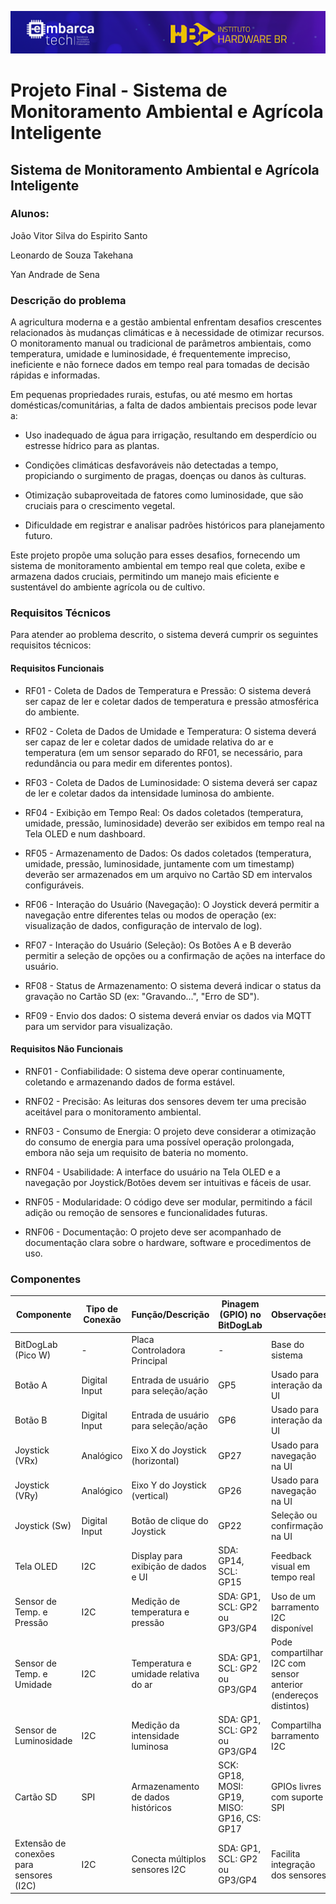 ![Logo](images/logo.png)

# Projeto Final - Sistema de Monitoramento Ambiental e Agrícola Inteligente

## Sistema de Monitoramento Ambiental e Agrícola Inteligente 

### Alunos: 

 João Vitor Silva do Espirito Santo 

 Leonardo de Souza Takehana 

 Yan Andrade de Sena 

### Descrição do problema 

A agricultura moderna e a gestão ambiental enfrentam desafios crescentes relacionados às 
mudanças climáticas e à necessidade de otimizar recursos. O monitoramento manual ou 
tradicional de parâmetros ambientais, como temperatura, umidade e luminosidade, é 
frequentemente impreciso, ineficiente e não fornece dados em tempo real para tomadas de 
decisão rápidas e informadas. 

Em pequenas propriedades rurais, estufas, ou até mesmo em hortas 
domésticas/comunitárias, a falta de dados ambientais precisos pode levar a: 

- Uso inadequado de água para irrigação, resultando em desperdício ou estresse 
hídrico para as plantas. 

- Condições climáticas desfavoráveis não detectadas a tempo, propiciando o 
surgimento de pragas, doenças ou danos às culturas. 

- Otimização subaproveitada de fatores como luminosidade, que são cruciais para o 
crescimento vegetal. 

- Dificuldade em registrar e analisar padrões históricos para planejamento futuro. 

Este projeto propõe uma solução para esses desafios, fornecendo um sistema de 
monitoramento ambiental em tempo real que coleta, exibe e armazena dados cruciais, 
permitindo um manejo mais eficiente e sustentável do ambiente agrícola ou de cultivo. 

### Requisitos Técnicos 

Para atender ao problema descrito, o sistema deverá cumprir os seguintes requisitos 
técnicos: 

#### Requisitos Funcionais 

- RF01 - Coleta de Dados de Temperatura e Pressão: O sistema deverá ser capaz de 
ler e coletar dados de temperatura e pressão atmosférica do ambiente. 

- RF02 - Coleta de Dados de Umidade e Temperatura: O sistema deverá ser capaz de 
ler e coletar dados de umidade relativa do ar e temperatura (em um sensor separado 
do RF01, se necessário, para redundância ou para medir em diferentes pontos). 

- RF03 - Coleta de Dados de Luminosidade: O sistema deverá ser capaz de ler e 
coletar dados da intensidade luminosa do ambiente. 

- RF04 - Exibição em Tempo Real: Os dados coletados (temperatura, umidade, 
pressão, luminosidade) deverão ser exibidos em tempo real na Tela OLED e num 
dashboard. 

- RF05 - Armazenamento de Dados: Os dados coletados (temperatura, umidade, 
pressão, luminosidade, juntamente com um timestamp) deverão ser armazenados 
em um arquivo no Cartão SD em intervalos configuráveis. 

- RF06 - Interação do Usuário (Navegação): O Joystick deverá permitir a navegação 
entre diferentes telas ou modos de operação (ex: visualização de dados, 
configuração de intervalo de log). 

- RF07 - Interação do Usuário (Seleção): Os Botões A e B deverão permitir a seleção 
de opções ou a confirmação de ações na interface do usuário. 

- RF08 - Status de Armazenamento: O sistema deverá indicar o status da gravação no 
Cartão SD (ex: "Gravando...", "Erro de SD"). 

- RF09 - Envio dos dados: O sistema deverá enviar os dados via MQTT para um 
servidor para visualização. 

#### Requisitos Não Funcionais 

- RNF01 - Confiabilidade: O sistema deve operar continuamente, coletando e 
armazenando dados de forma estável. 

- RNF02 - Precisão: As leituras dos sensores devem ter uma precisão aceitável para o 
monitoramento ambiental. 

- RNF03 - Consumo de Energia: O projeto deve considerar a otimização do consumo 
de energia para uma possível operação prolongada, embora não seja um requisito de 
bateria no momento. 

- RNF04 - Usabilidade: A interface do usuário na Tela OLED e a navegação por 
Joystick/Botões devem ser intuitivas e fáceis de usar. 

- RNF05 - Modularidade: O código deve ser modular, permitindo a fácil adição ou 
remoção de sensores e funcionalidades futuras. 

- RNF06 - Documentação: O projeto deve ser acompanhado de documentação clara 
sobre o hardware, software e procedimentos de uso. 

### Componentes

| Componente                              | Tipo de Conexão | Função/Descrição                         | Pinagem (GPIO) no BitDogLab          | Observações                                                  |
|----------------------------------------|------------------|------------------------------------------|--------------------------------------|--------------------------------------------------------------|
| BitDogLab (Pico W)                     | -                | Placa Controladora Principal             | -                                    | Base do sistema                                              |
| Botão A                                | Digital Input    | Entrada de usuário para seleção/ação     | GP5                                  | Usado para interação da UI                                   |
| Botão B                                | Digital Input    | Entrada de usuário para seleção/ação     | GP6                                  | Usado para interação da UI                                   |
| Joystick (VRx)                         | Analógico        | Eixo X do Joystick (horizontal)          | GP27                                 | Usado para navegação na UI                                   |
| Joystick (VRy)                         | Analógico        | Eixo Y do Joystick (vertical)            | GP26                                 | Usado para navegação na UI                                   |
| Joystick (Sw)                          | Digital Input    | Botão de clique do Joystick              | GP22                                 | Seleção ou confirmação na UI                                 |
| Tela OLED                              | I2C              | Display para exibição de dados e UI      | SDA: GP14, SCL: GP15                 | Feedback visual em tempo real                                |
| Sensor de Temp. e Pressão              | I2C              | Medição de temperatura e pressão         | SDA: GP1, SCL: GP2 ou GP3/GP4        | Uso de um barramento I2C disponível                          |
| Sensor de Temp. e Umidade              | I2C              | Temperatura e umidade relativa do ar     | SDA: GP1, SCL: GP2 ou GP3/GP4        | Pode compartilhar I2C com sensor anterior (endereços distintos) |
| Sensor de Luminosidade                 | I2C              | Medição da intensidade luminosa          | SDA: GP1, SCL: GP2 ou GP3/GP4        | Compartilha barramento I2C                                   |
| Cartão SD                              | SPI              | Armazenamento de dados históricos        | SCK: GP18, MOSI: GP19, MISO: GP16, CS: GP17 | GPIOs livres com suporte SPI                            |
| Extensão de conexões para sensores (I2C) | I2C              | Conecta múltiplos sensores I2C           | SDA: GP1, SCL: GP2 ou GP3/GP4        | Facilita integração dos sensores                             |

